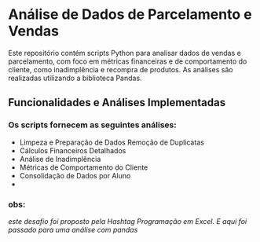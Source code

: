 # Análise de Dados de Parcelamento e Vendas
Este repositório contém scripts Python para analisar dados de vendas e parcelamento, com foco em métricas financeiras e de comportamento do cliente, como inadimplência e recompra de produtos. As análises são realizadas utilizando a biblioteca Pandas.

## Funcionalidades e Análises Implementadas
### Os scripts fornecem as seguintes análises:

* Limpeza e Preparação de Dados
Remoção de Duplicatas
* Cálculos Financeiros Detalhados
* Análise de Inadimplência
* Métricas de Comportamento do Cliente
*  Consolidação de Dados por Aluno
*  

### obs:
_este desafio foi proposto pela Hashtag Programação em Excel. E aqui foi passado para uma análise com pandas_